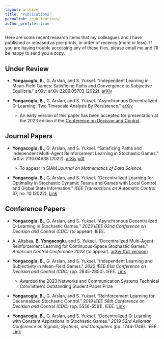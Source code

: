 ```yaml
---
layout: archive
title: "Publications"
permalink: /publications/
author_profile: true
---
```


Here are some recent research items that my colleagues and I have published or released as pre-prints, in order of recency (more or less). If you are having trouble accessing any of these files, please email me and I'll be happy to send you a copy.



## Under Review

- **Yongacoglu, B.**, G. Arslan, and S. Yuksel. “Independent Learning in Mean-Field Games: Satisficing Paths and Convergence to Subjective Equilibria." arXiv: arXiv:2209.05703 (2022). [arXiv](https://arxiv.org/abs/2209.05703)

- **Yongacoglu, B.**, G. Arslan, and S. Yuksel. “Asynchronous Decentralized Q-Learning: Two Timescale Analysis By Persistence." [arXiv](https://arxiv.org/abs/2308.03239)
  * An early version of this paper has been accepted for presentation at the 2023 edition if the [Conference on Decision and Control](https://cdc2023.ieeecss.org/).


## Journal Papers

- **Yongacoglu, B.**, G. Arslan, and S. Yuksel. “Satisficing Paths and Independent Multi-Agent Reinforcement Learning in Stochastic Games." arXiv: 2110.04638 (2022). [arXiv](https://arxiv.org/abs/2110.04638) [pdf](http://yongac.github.io/files/satisficing.pdf)
  * To appear in SIAM *Journal on Mathematics of Data Science*

- **Yongacoglu, B.**, G. Arslan, and S. Yuksel. “Decentralized Learning for Optimality in Stochastic Dynamic Teams and Games with Local Control and Global State Information." *IEEE Transactions on Automatic Control.* 67, no. 10 (2022). [Link](https://ieeexplore.ieee.org/document/9580732)


## Conference Papers

- **Yongacoglu, B.**, G. Arslan, and S. Yuksel. “Asynchronous Decentralized Q-Learning in Stochastic Games." *2023 IEEE 62nd Conference on Decision and Control (CDC)* (to appear). IEEE.

- A. Altabaa, **B. Yongacoglu**, and S. Yuksel. “Decentralized Multi-Agent Reinforcement Learning for Continuous-Space Stochastic Games." *American Control Conference 2023* (to appear). [arXiv (full version)](https://arxiv.org/abs/2303.13539) 

- **Yongacoglu, B.**, G. Arslan, and S. Yuksel. “Independent Learning and Subjectivity in Mean-Field Games." *2022 IEEE 61st Conference on Decision and Control (CDC)* (pp. 2845-2850). IEEE. [Link](https://ieeexplore.ieee.org/document/9992399)
  * Awarded the 2023 Networks and Communication Systems Technical Committee's Outstanding Student Paper Prize
 
- **Yongacoglu, B.**, G. Arslan, and S. Yuksel. “Reinforcement Learning for Decentralized Stochastic Control." *2019 IEEE 58th Conference on Decision and Control (CDC)* (pp. 5556-5561). IEEE. [Link](https://ieeexplore.ieee.org/document/9030158)

- **Yongacoglu, B.**, G. Arslan, and S. Yuksel. “Decentralized Q-Learning with Constant Aspirations in Stochastic Games." *2019 53rd Asilomar Conference on Signals, Systems, and Computers* (pp. 1744-1749). IEEE. [Link](https://ieeexplore.ieee.org/document/9049021)


